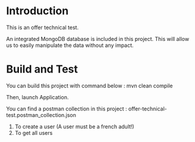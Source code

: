 # Introduction 
This is an offer technical test.

An integrated MongoDB database is included in this project. 
This will allow us to easily manipulate the data without any impact.

# Build and Test
You can build this project with command below : mvn clean compile

Then, launch Application.

You can find a postman collection in this project : offer-technical-test.postman_collection.json

1. To create a user (A user must be a french adult!)
2. To get all users
